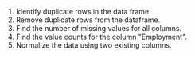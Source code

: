 1. Identify duplicate rows in the data frame.
2. Remove duplicate rows from the dataframe.
3. Find the number of missing values for all columns.
4. Find the value counts for the column "Employment".
5. Normalize the data using two existing columns.  